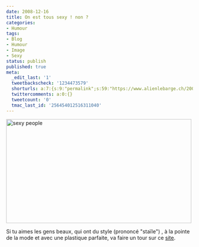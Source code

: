 ```yaml
---
date: 2008-12-16
title: On est tous sexy ! non ?
categories:
- Humour
tags:
- Blog
- Humour
- Image
- Sexy
status: publish
published: true
meta:
  _edit_last: '1'
  tweetbackscheck: '1234473579'
  shorturls: a:7:{s:9:"permalink";s:59:"https://www.alienlebarge.ch/2008/12/16/on-est-tous-sexy-non/";s:7:"tinyurl";s:25:"https://tinyurl.com/cbqu6f";s:4:"isgd";s:17:"https://is.gd/ikhs";s:5:"bitly";s:18:"https://bit.ly/qcfp";s:5:"snipr";s:22:"https://snipr.com/b9xvl";s:5:"snurl";s:22:"https://snurl.com/b9xvl";s:7:"snipurl";s:24:"https://snipurl.com/b9xvl";}
  twittercomments: a:0:{}
  tweetcount: '0'
  tmac_last_id: '256454012516311040'
---
```

<img class="alignnone size-full wp-image-895" title="sexy people" src="https://dlgjp9x71cipk.cloudfront.net/2008/12/yobhvhvhfhu.png" alt="sexy people" width="500" height="281" />

Si tu aimes les gens beaux, qui ont du style (prononcé "staïle") , à la pointe de la mode et avec une plastique parfaite, va faire un tour sur ce <a href="https://www.sexypeople-blog.com/">site</a>.
